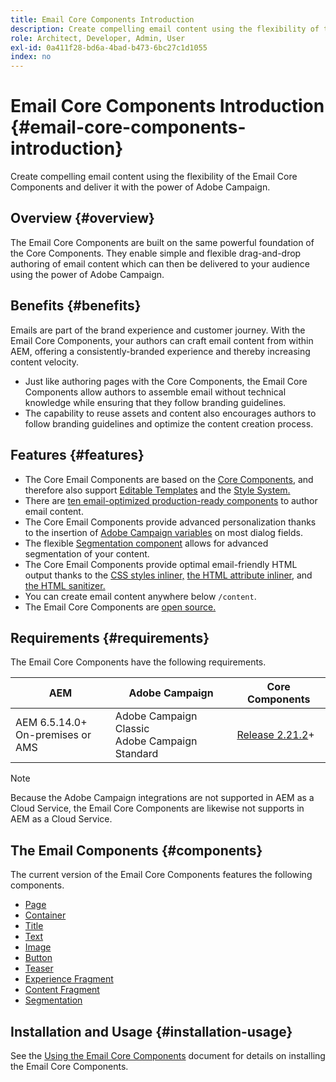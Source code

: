 ```yaml
---
title: Email Core Components Introduction
description: Create compelling email content using the flexibility of the Email Core Components and deliver it with the power of Adobe Campaign.
role: Architect, Developer, Admin, User
exl-id: 0a411f28-bd6a-4bad-b473-6bc27c1d1055
index: no
---
```


# Email Core Components Introduction {#email-core-components-introduction}

Create compelling email content using the flexibility of the Email Core Components and deliver it with the power of Adobe Campaign.

## Overview {#overview}

The Email Core Components are built on the same powerful foundation of the Core Components. They enable simple and flexible drag-and-drop authoring of email content which can then be delivered to your audience using the power of Adobe Campaign.

## Benefits {#benefits}

Emails are part of the brand experience and customer journey. With the Email Core Components, your authors can craft email content from within AEM, offering a consistently-branded experience and thereby increasing content velocity.

* Just like authoring pages with the Core Components, the Email Core Components allow authors to assemble email without technical knowledge while ensuring that they follow branding guidelines.
* The capability to reuse assets and content also encourages authors to follow branding guidelines and optimize the content creation process.

## Features {#features}

* The Core Email Components are based on the [Core Components,](/help/introduction.md) and therefore also support [Editable Templates](https://experienceleague.adobe.com/docs/experience-manager-cloud-service/sites/authoring/features/templates.html) and the [Style System.](https://experienceleague.adobe.com/docs/experience-manager-cloud-service/content/sites/authoring/features/style-system.html)
* There are [ten email-optimized production-ready components](#components) to author email content.
* The Core Email Components provide advanced personalization thanks to the insertion of [Adobe Campaign variables](campaign-variables.md) on most dialog fields.
* The flexible [Segmentation component](/help/email/components/segmentation.md) allows for advanced segmentation of your content.
* The Core Email Components provide optimal email-friendly HTML output thanks to the [CSS styles inliner,](https://github.com/adobe/aem-core-email-components/wiki/CSS-Styles-Inliner:-Technical-documentation) [the HTML attribute inliner,](https://github.com/adobe/aem-core-email-components/wiki/HTML-Inliner) and [the HTML sanitizer.](https://github.com/adobe/aem-core-email-components/wiki/HTML-Sanitizing)
* You can create email content anywhere below `/content`.
* The Email Core Components are [open source.](https://github.com/adobe/aem-core-email-components)

## Requirements {#requirements}

The Email Core Components have the following requirements.

|AEM|Adobe Campaign|Core Components|
|---|---|---|
|AEM 6.5.14.0+<br>On-premises or AMS|Adobe Campaign Classic<br>Adobe Campaign Standard|[Release 2.21.2](/help/versions.md)+|

>[!NOTE]
>
>Because the Adobe Campaign integrations are not supported in AEM as a Cloud Service, the Email Core Components are likewise not supports in AEM as a Cloud Service.

## The Email Components {#components}

The current version of the Email Core Components features the following components.

* [Page](components/page.md)
* [Container](components/container.md)
* [Title](components/title.md)
* [Text](components/text.md)
* [Image](components/image.md)
* [Button](components/button.md)
* [Teaser](components/teaser.md)
* [Experience Fragment](components/experience-fragment.md)
* [Content Fragment](components/content-fragment.md)
* [Segmentation](components/segmentation.md)

## Installation and Usage {#installation-usage}

See the [Using the Email Core Components](using.md) document for details on installing the Email Core Components.
